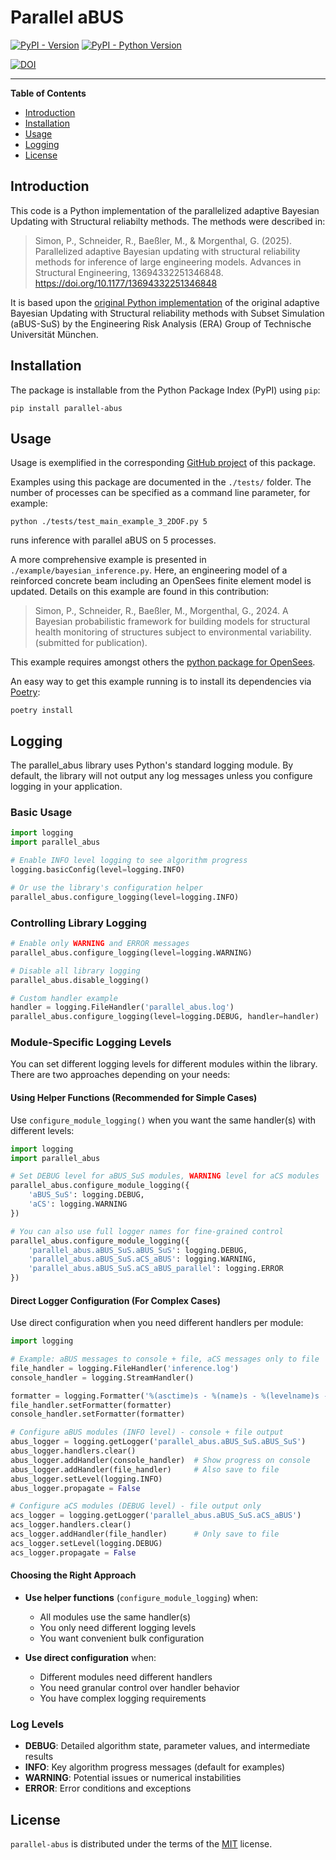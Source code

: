 # Parallel aBUS

[![PyPI - Version](https://img.shields.io/pypi/v/parallel-abus.svg)](https://pypi.org/project/parallel-abus)
[![PyPI - Python Version](https://img.shields.io/pypi/pyversions/parallel-abus.svg)](https://pypi.org/project/parallel-abus)

[![DOI](https://zenodo.org/badge/784155811.svg)](https://zenodo.org/doi/10.5281/zenodo.10948540)

-----

**Table of Contents**

- [Introduction](#introduction)
- [Installation](#installation)
- [Usage](#usage)
- [Logging](#logging)
- [License](#license)

## Introduction

This code is a Python implementation of the parallelized adaptive Bayesian Updating with Structural reliabilty methods. The methods were described in:

> Simon, P., Schneider, R., Baeßler, M., & Morgenthal, G. (2025). Parallelized adaptive Bayesian updating with structural reliability methods for inference of large engineering models. Advances in Structural Engineering, 13694332251346848. https://doi.org/10.1177/13694332251346848


It is based upon the [original Python implementation](https://www.cee.ed.tum.de/era/software/bayesian/abus/) of the original adaptive Bayesian Updating with Structural reliability methods with Subset Simulation (aBUS-SuS) by the Engineering Risk Analysis (ERA) Group of Technische Universität München.


## Installation

The package is installable from the Python Package Index (PyPI) using `pip`:

```console
pip install parallel-abus
```

## Usage

Usage is exemplified in the corresponding [GitHub project](https://github.com/BAMresearch/parallel-abus) of this package.

Examples using this package are documented in the `./tests/` folder. The number of processes can be specified as a command line parameter, for example:

```console
python ./tests/test_main_example_3_2DOF.py 5
```
runs inference with parallel aBUS on 5 processes.


A more comprehensive example is presented in `./example/bayesian_inference.py`. Here, an engineering model of a reinforced concrete beam including an OpenSees finite element model is updated. Details on this example are found in this contribution:

> Simon, P., Schneider, R., Baeßler, M., Morgenthal, G., 2024. A Bayesian probabilistic framework for building models for structural health monitoring of structures subject to environmental variability. (submitted for publication).

This example requires amongst others the [python package for OpenSees](https://openseespydoc.readthedocs.io/en/latest/index.html).

An easy way to get this example running is to install its dependencies via [Poetry](https://python-poetry.org/):

```console
poetry install
```

## Logging

The parallel_abus library uses Python's standard logging module. By default, the library will not output any log messages unless you configure logging in your application.

### Basic Usage

```python
import logging
import parallel_abus

# Enable INFO level logging to see algorithm progress
logging.basicConfig(level=logging.INFO)

# Or use the library's configuration helper
parallel_abus.configure_logging(level=logging.INFO)
```

### Controlling Library Logging

```python
# Enable only WARNING and ERROR messages
parallel_abus.configure_logging(level=logging.WARNING)

# Disable all library logging
parallel_abus.disable_logging()

# Custom handler example
handler = logging.FileHandler('parallel_abus.log')
parallel_abus.configure_logging(level=logging.DEBUG, handler=handler)
```

### Module-Specific Logging Levels

You can set different logging levels for different modules within the library. There are two approaches depending on your needs:

#### Using Helper Functions (Recommended for Simple Cases)

Use `configure_module_logging()` when you want the same handler(s) with different levels:

```python
import logging
import parallel_abus

# Set DEBUG level for aBUS_SuS modules, WARNING level for aCS modules
parallel_abus.configure_module_logging({
    'aBUS_SuS': logging.DEBUG,
    'aCS': logging.WARNING
})

# You can also use full logger names for fine-grained control
parallel_abus.configure_module_logging({
    'parallel_abus.aBUS_SuS.aBUS_SuS': logging.DEBUG,
    'parallel_abus.aBUS_SuS.aCS_aBUS': logging.WARNING,
    'parallel_abus.aBUS_SuS.aCS_aBUS_parallel': logging.ERROR
})
```

#### Direct Logger Configuration (For Complex Cases)

Use direct configuration when you need different handlers per module:

```python
import logging

# Example: aBUS messages to console + file, aCS messages only to file
file_handler = logging.FileHandler('inference.log')
console_handler = logging.StreamHandler()

formatter = logging.Formatter('%(asctime)s - %(name)s - %(levelname)s - %(message)s')
file_handler.setFormatter(formatter)
console_handler.setFormatter(formatter)

# Configure aBUS modules (INFO level) - console + file output
abus_logger = logging.getLogger('parallel_abus.aBUS_SuS.aBUS_SuS')
abus_logger.handlers.clear()
abus_logger.addHandler(console_handler)  # Show progress on console
abus_logger.addHandler(file_handler)     # Also save to file
abus_logger.setLevel(logging.INFO)
abus_logger.propagate = False

# Configure aCS modules (DEBUG level) - file output only
acs_logger = logging.getLogger('parallel_abus.aBUS_SuS.aCS_aBUS')
acs_logger.handlers.clear()
acs_logger.addHandler(file_handler)      # Only save to file
acs_logger.setLevel(logging.DEBUG)
acs_logger.propagate = False
```

#### Choosing the Right Approach

- **Use helper functions** (`configure_module_logging`) when:
  - All modules use the same handler(s)
  - You only need different logging levels
  - You want convenient bulk configuration

- **Use direct configuration** when:
  - Different modules need different handlers
  - You need granular control over handler behavior
  - You have complex logging requirements

### Log Levels

- **DEBUG**: Detailed algorithm state, parameter values, and intermediate results
- **INFO**: Key algorithm progress messages (default for examples)
- **WARNING**: Potential issues or numerical instabilities
- **ERROR**: Error conditions and exceptions

## License

`parallel-abus` is distributed under the terms of the [MIT](https://spdx.org/licenses/MIT.html) license.
